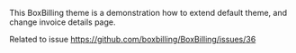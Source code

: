 This BoxBilling theme is a demonstration
how to extend default theme, and change invoice details page.

Related to issue https://github.com/boxbilling/BoxBilling/issues/36
